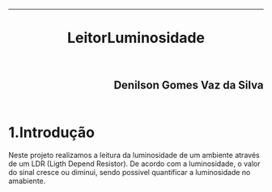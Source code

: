 ﻿***
<h1 align="center" > LeitorLuminosidade

<br>
<br>

<h2 align="right" >Denilson Gomes Vaz da Silva<br>
<br>

1.Introdução
==========

<p>Neste projeto realizamos a leitura da luminosidade de um ambiente através de um LDR (Ligth Depend Resistor). De acordo com a luminosidade, o valor do sinal cresce ou diminui, sendo possivel quantificar a luminosidade no amabiente.<p/>